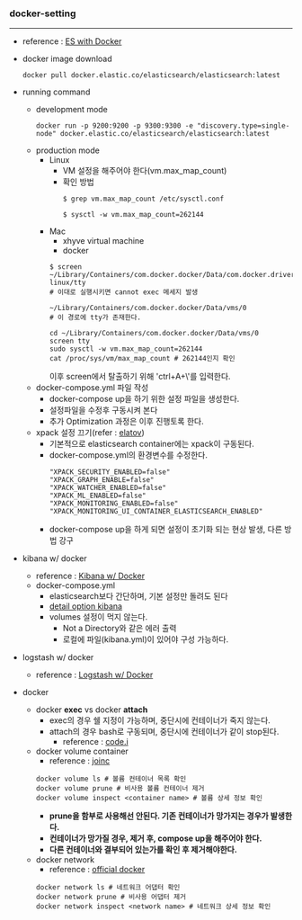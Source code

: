 ### docker-setting
---
- reference : [ES with Docker](https://www.elastic.co/guide/en/elasticsearch/reference/6.3/docker.html)
- docker image download
    ```
    docker pull docker.elastic.co/elasticsearch/elasticsearch:latest
    ```
- running command
    - development mode
        ```
        docker run -p 9200:9200 -p 9300:9300 -e "discovery.type=single-node" docker.elastic.co/elasticsearch/elasticsearch:latest
        ```
    - production mode
        - Linux
            - VM 설정을 해주어야 한다(vm.max_map_count)
            - 확인 방법
                ```
                $ grep vm.max_map_count /etc/sysctl.conf

                $ sysctl -w vm.max_map_count=262144
                ```
        - Mac
            - xhyve virtual machine
            - docker
            ```
            $ screen ~/Library/Containers/com.docker.docker/Data/com.docker.driver.amd64-linux/tty
            # 이대로 실행시키면 cannot exec 메세지 발생

            ~/Library/Containers/com.docker.docker/Data/vms/0
            # 이 경로에 tty가 존재한다.
            
            cd ~/Library/Containers/com.docker.docker/Data/vms/0
            screen tty
            sudo sysctl -w vm.max_map_count=262144
            cat /proc/sys/vm/max_map_count # 262144인지 확인
            ```
            이후 screen에서 탈출하기 위해 'ctrl+A+\\'를 입력한다.
    - docker-compose.yml 파일 작성
        - docker-compose up을 하기 위한 설정 파일을 생성한다.
        - 설정파일을 수정후 구동시켜 본다
        - 추가 Optimization 과정은 이후 진행토록 한다.
    - xpack 설정 끄기(refer : [elatov](https://elatov.github.io/2017/09/run-elasticsearch-and-kibana-on-docker/))
        - 기본적으로 elasticsearch container에는 xpack이 구동된다.
        - docker-compose.yml의 환경변수를 수정한다.
            ```
            "XPACK_SECURITY_ENABLED=false"
            "XPACK_GRAPH_ENABLE=false"
            "XPACK_WATCHER_ENABLED=false"
            "XPACK_ML_ENABLED=false"
            "XPACK_MONITORING_ENABLED=false"
            "XPACK_MONITORING_UI_CONTAINER_ELASTICSEARCH_ENABLED"
            ```
        - docker-compose up을 하게 되면 설정이 초기화 되는 현상 발생, 다른 방법 강구
- kibana w/ docker
    - reference : [Kibana w/ Docker](https://www.elastic.co/guide/en/kibana/current/docker.html)
    - docker-compose.yml
        - elasticsearch보다 간단하며, 기본 설정만 돌려도 된다
        - [detail option kibana](https://www.elastic.co/guide/en/kibana/current/settings.html)
        - volumes 설정이 먹지 않는다.
            - Not a Directory와 같은 에러 출력
            - 로컬에 파일(kibana.yml)이 있어야 구성 가능하다.
- logstash w/ docker
    - reference : [Logstash w/ Docker](https://www.elastic.co/guide/en/logstash/current/docker.html)

- docker
    - docker __exec__ vs docker **attach**
        - exec의 경우 쉘 지정이 가능하며, 중단시에 컨테이너가 죽지 않는다.
        - attach의 경우 bash로 구동되며, 중단시에 컨테이너가 같이 stop된다.
            - reference : [code.i](https://code.i-harness.com/ko-kr/q/1d86c2e)
    - docker volume container
        - reference : [joinc](https://www.joinc.co.kr/w/man/12/docker/Guide/DataWithContainer)
        ```
        docker volume ls # 볼륨 컨테이너 목록 확인
        docker volume prune # 비사용 볼륨 컨테이너 제거
        docker volume inspect <container name> # 볼륨 상세 정보 확인
        ```
        - **prune을 함부로 사용해선 안된다. 기존 컨테이너가 망가지는 경우가 발생한다.**
        - **컨테이너가 망가질 경우, 제거 후, compose up을 해주어야 한다.**
        - **다른 컨테이너와 결부되어 있는가를 확인 후 제거해야한다.**
    - docker network
        - reference : [official docker](https://docs.docker.com/compose/networking/)
        ```
        docker network ls # 네트워크 어댑터 확인
        docker network prune # 비사용 어댑터 제거
        docker network inspect <network name> # 네트워크 상세 정보 확인

        


